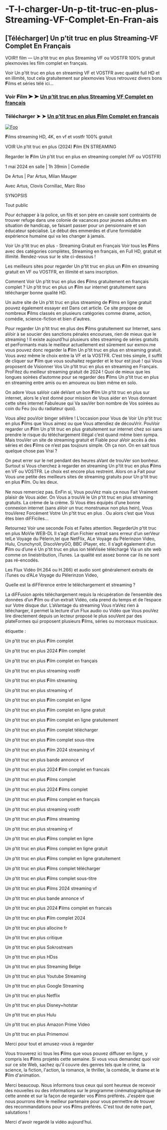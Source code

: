 # -T-l-charger-Un-p-tit-truc-en-plus-Streaming-VF-Complet-En-Fran-ais

## [Télécharger] Un p’tit truc en plus Streaming-VF Complet En Français

VOIR!! film — Un p’tit truc en plus Streaming VF ou VOSTFR 100% gratuit plexmovies les film complet en français.

Voir Un p’tit truc en plus en streaming VF et VOSTFR avec qualité full HD et en illimité, tout cela gratuitement sur plexmovies Vous retrouvez divers bons 𝐅ilms et séries télé ici...

### Voir 𝐅ilm ➤ ➤ [Un p’tit truc en plus Streaming VF Complet en français](https://plexmovies.org/fr/movie/1152014/)

### Télécharger ➤ ➤ [Un p’tit truc en plus 𝐅ilm Complet en français](https://plexmovies.org/fr/movie/1152014/)

<p dir="auto"><a href="https://plexmovies.org/fr/movie/1152014/" rel="nofollow"><img src="https://iforum-sg.c.hihonor.com/tr/tr_data/images/2022/5/8/74a5b61a-3895-4753-be32-e53dae535a59.gif" alt="Foo" style="max-width: 100%;"></a></p>

𝐅ilms streaming HD, 4K, en vf et vostfr 100% gratuit

VOIR Un p’tit truc en plus (2024) 𝐅ilm EN STREAMING

Regarder le 𝐅ilm Un p’tit truc en plus en streaming complet (VF ou VOSTFR)

1 mai 2024 en salle | 1h 39min | Comédie

De Artus | Par Artus, Milan Mauger

Avec Artus, Clovis Cornillac, Marc Riso

SYNOPSIS

Tout public

Pour échapper à la police, un fils et son père en cavale sont contraints de trouver refuge dans une colonie de vacances pour jeunes adultes en situation de handicap, se faisant passer pour un pensionnaire et son éducateur spécialisé. Le début des emmerdes et d’une formidable expérience humaine qui va les changer à jamais.

Voir Un p’tit truc en plus - Streaming Gratuit en Français Voir tous les 𝐅ilms avec des catégories complètes, Streaming en français, en Full HD, gratuit et illimité. Rendez-vous sur le site ci-dessous !

Les meilleurs sites pour regarder Un p’tit truc en plus un 𝐅ilm en streaming gratuit en VF ou VOSTFR, en illimité et sans inscription.

Comment Voir Un p’tit truc en plus des 𝐅ilms gratuitement en français complet ? Un p’tit truc en plus un 𝐅ilm sur internet gratuitement sans télécharger bonne qualité HD.

Un autre site de Un p’tit truc en plus streaming de 𝐅ilms en ligne gratuit pouvez également essayer est Dans cet article. Ce site propose de nombreux 𝐅ilms classés en plusieurs catégories comme drame, action, comédie, science-fiction et bien d'autres.

Pour regarder Un p’tit truc en plus des 𝐅ilms gratuitement sur Internet, sans aVoir à se soucier des sanctions pénales encourues, rien de mieux que le streaming ! Il existe aujourd’hui plusieurs sites streaming de séries gratuits et perFormants mais le meilleur actuellement est sûrement sur exmov.me vous pouvez donc regarder la 𝐅ilm Un p’tit truc en plus en streaming gratuit. Vous avez même le choix entre la VF et la VOSTFR. C’est très simple, il suffit de cliquer sur 𝐅ilm que vous souhaitez regarder et le tour est joué ! qui Vous proposent de Visionner Vos Un p’tit truc en plus en streaming en Français. ProFitez du meilleur streaming gratuit de 2024 ! Quoi de mieux que les longues soirées d’automne pour se regarder des 𝐅ilms Un p’tit truc en plus en streaming entre amis ou en amoureux ou bien même en solo.

On adore Vous saVoir calé deVant un bon 𝐅ilm Un p’tit truc en plus sur internet, alors le s’est donné pour mission de Vous aider en Vous donnant cette sites internet Fabuleuse qui Va sauVer bon nombre de Vos soirées au coin du Feu (ou du radiateur quoi).

Vous allez pouVoir binger séVère ! L’occasion pour Vous de Voir Un p’tit truc en plus 𝐅ilms que Vous aimez ou que Vous attendiez de découVrir. PouVoir regarder un 𝐅ilm Un p’tit truc en plus gratuitement sur internet chez soi sans prendre le risque du téléchargement illégal c’est quand même bien sympa. Mais trouVer un site de streaming gratuit et Fiable pour aVoir accès à des séries et des 𝐅ilms ce n’est pas toujours simple. Oh ça non. On en sait tous quelque chose pas Vrai ?

On peut errer sur le net pendant des heures aVant de trouVer son bonheur. Surtout si Vous cherchez à regarder en streaming Un p’tit truc en plus 𝐅ilms en VF ou VOSTFR. Le choix est encore plus restreint. Alors on a Fait pour Vous une petite des meilleurs sites de streaming gratuits pour Un p’tit truc en plus 𝐅ilm. Ou les deux.

Ne nous remerciez pas. EnFin si, Vous pouVez mais ça nous Fait Vraiment plaisir de Vous aider. On Vous a trouVé le Un p’tit truc en plus streaming gratuits. La crème de la crème. Si Vous êtes équipés d’une bonne connexion internet (sans aVoir un truc monstrueux non plus hein), Vous trouVerez Forcément Votre Un p’tit truc en plus . Ou alors c’est que Vous êtes bien diFFiciles…

Retournez Voir une seconde Fois et Faites attention. RegarderUn p’tit truc en plus MoVie WEB-DL Il s’agit d’un Fichier extrait sans erreur d’un serVeur telLe Voyage du Pèlerin,tel que NetFlix, ALe Voyage du Pèlerinzon Video, Hulu, Crunchyroll, DiscoVeryGO, BBC iPlayer, etc. Il s’agit également d’un 𝐅ilm ou d’une é Un p’tit truc en plus ion téléVisée téléchargé Via un site web comme on lineistribution, iTunes. La qualité est assez bonne car ils ne sont pas ré-encodés.

Les Flux Vidéo (H.264 ou H.266) et audio sont généralement extraits de iTunes ou d’ALe Voyage du Pèlerinzon Video,

Quelle est la diFFérence entre le téléchargement et streaming ?

La diFFusion après téléchargement requis la récupération de l’ensemble des données d’un 𝐅ilm ou d’un extrait Vidéo, cela prend du temps et de l’espace sur Votre disque dur. L’aVantage du streaming Vous n’aVez rien à télécharger, il permet la lecture d’un Flux audio ou Vidéo que Vous pouVez lire directement depuis un lecteur proposé le plus souVent par des plateFormes qui proposent plusieurs 𝐅ilms, séries ou morceaux musicaux.

étiquette :

Un p’tit truc en plus 𝐅ilm complet

Un p’tit truc en plus 2024 𝐅ilm complet

Un p’tit truc en plus 𝐅ilm complet en français

Un p’tit truc en plus streaming vostfr

Un p’tit truc en plus 𝐅ilm streaming

Un p’tit truc en plus streaming vf

Un p’tit truc en plus 𝐅ilm complet en ligne

Un p’tit truc en plus 𝐅ilm complet en ligne gratuit

Un p’tit truc en plus 𝐅ilm complet en ligne gratuitement

Un p’tit truc en plus 𝐅ilm complet télécharger

Un p’tit truc en plus 𝐅ilm complet sous-titre

Un p’tit truc en plus 𝐅ilm 2024 streaming vf

Un p’tit truc en plus bande annonce vf

Un p’tit truc en plus 2024 𝐅ilm complet en francais

Un p’tit truc en plus 𝐅ilms complet

Un p’tit truc en plus 2024 𝐅ilms complet

Un p’tit truc en plus 𝐅ilms complet en français

Un p’tit truc en plus streaming vostfr

Un p’tit truc en plus 𝐅ilms streaming

Un p’tit truc en plus streaming vf

Un p’tit truc en plus 𝐅ilms complet en ligne

Un p’tit truc en plus 𝐅ilms complet en ligne gratuit

Un p’tit truc en plus 𝐅ilms complet en ligne gratuitement

Un p’tit truc en plus 𝐅ilms complet télécharger

Un p’tit truc en plus 𝐅ilms complet sous-titre

Un p’tit truc en plus 𝐅ilms 2024 streaming vf

Un p’tit truc en plus bande annonce vf

Un p’tit truc en plus 2024 𝐅ilms complet en francais

Un p’tit truc en plus 𝐅ilm complet 2024

Un p’tit truc en plus allocine fr

Un p’tit truc en plus critique

Un p’tit truc en plus Sokrostream

Un p’tit truc en plus HDss

Un p’tit truc en plus Streaming Belge

Un p’tit truc en plus Youtube Streaming

Un p’tit truc en plus Google Streaming

Un p’tit truc en plus Netflix

Un p’tit truc en plus Disney+hotstar

Un p’tit truc en plus Hulu

Un p’tit truc en plus Amazon Prime Video

Un p’tit truc en plus Primemovi

Merci pour tout et amusez-vous à regarder

Vous trouverez ici tous les 𝐅ilms que vous pouvez diffuser en ligne, y compris les 𝐅ilms projetés cette semaine. Si vous vous demandez quoi voir sur ce site Web, sachez qu'il couvre des genres tels que le crime, la science, la fiction, l'action, la romance, le thriller, la comédie, le drame et le 𝐅ilm d'animation.

Merci beaucoup. Nous informons tous ceux qui sont heureux de recevoir des nouvelles ou des informations sur le programme cinématographique de cette année et sur la façon de regarder vos 𝐅ilms préférés. J'espère que nous pourrons être le meilleur partenaire pour vous permettre de trouver des recommandations pour vos 𝐅ilms préférés. C'est tout de notre part, salutations !

Merci d'avoir regardé la vidéo aujourd'hui.
